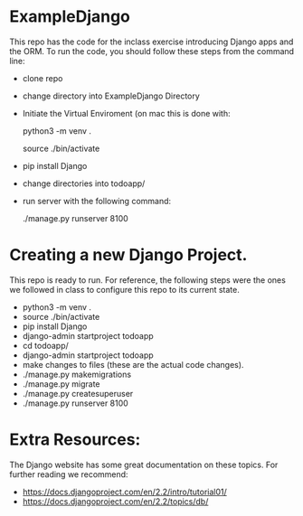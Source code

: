 # ExampleDjango
This repo has the code for the inclass exercise introducing Django apps and the ORM.
To run the code, you should follow these steps from the command line: 
* clone repo 
* change directory into ExampleDjango Directory
* Initiate the Virtual Enviroment (on mac this is done with: 

    python3 -m venv .
  
    source ./bin/activate
* pip install Django
* change directories into todoapp/
* run server with the following command: 

   ./manage.py runserver 8100
   
   
 # Creating a new Django Project.
This repo is ready to run. For reference, the following steps were the ones we followed in class to configure this repo to its current state.

* python3 -m venv .
* source ./bin/activate
* pip install Django
* django-admin startproject todoapp
* cd todoapp/
* django-admin startproject todoapp
* make changes to files (these are the actual code changes). 
* ./manage.py makemigrations
* ./manage.py migrate
* ./manage.py createsuperuser
* ./manage.py runserver 8100


# Extra Resources:
The Django website has some great documentation on these topics. For further reading we recommend:
* https://docs.djangoproject.com/en/2.2/intro/tutorial01/
* https://docs.djangoproject.com/en/2.2/topics/db/



